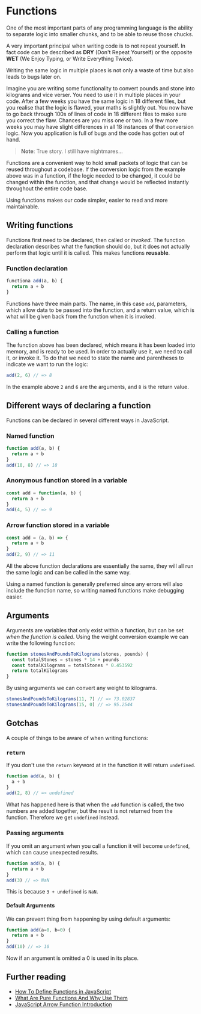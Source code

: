 # Functions

One of the most important parts of any programming language is the ability to separate logic into smaller chunks, and to be able to reuse those chucks.

A very important principal when writing code is to not repeat yourself. In fact code can be described as **DRY** (Don't Repeat Yourself) or the opposite **WET** (We Enjoy Typing, or Write Everything Twice).

Writing the same logic in multiple places is not only a waste of time but also leads to bugs later on.

Imagine you are writing some functionality to convert pounds and stone into kilograms and vice verser. You need to use it in multiple places in your code. After a few weeks you have the same logic in 18 different files, but you realise that the logic is flawed, your maths is slightly out. You now have to go back through 100s of lines of code in 18 different files to make sure you correct the flaw. Chances are you miss one or two. In a few more weeks you may have slight differences in all 18 instances of that conversion logic. Now you application is full of bugs and the code has gotten out of hand.

> **Note**: True story. I still have nightmares...

Functions are a convenient way to hold small packets of logic that can be reused throughout a codebase. If the conversion logic from the example above was in a function, if the logic needed to be changed, it could be changed within the function, and that change would be reflected instantly throughout the entire code base.

Using functions makes our code simpler, easier to read and more maintainable.

## Writing functions

Functions first need to be declared, then called or _invoked_. The function declaration describes what the function should do, but it does not actually perform that logic until it is called. This makes functions **reusable**.

### Function declaration

```js
functiona add(a, b) {
  return a + b
}
```

Functions have three main parts. The name, in this case `add`, parameters, which allow data to be passed into the function, and a return value, which is what will be given back from the function when it is invoked.

### Calling a function

The function above has been declared, which means it has been loaded into memory, and is ready to be used. In order to actually use it, we need to call it, or invoke it. To do that we need to state the name and parentheses to indicate we want to run the logic:

```js
add(2, 6) // => 8
```

In the example above `2` and `6` are the arguments, and `8` is the return value.

## Different ways of declaring a function

Functions can be declared in several different ways in JavaScript.

### Named function

```js
function add(a, b) {
  return a + b
}
add(10, 8) // => 18
```

### Anonymous function stored in a variable

```js
const add = function(a, b) {
  return a + b
}
add(4, 5) // => 9
```

### Arrow function stored in a variable

```js
const add = (a, b) => {
  return a + b
}
add(2, 9) // => 11
```

All the above function declarations are essentially the same, they will all run the same logic and can be called in the same way.

Using a named function is generally preferred since any errors will also include the function name, so writing named functions make debugging easier.

## Arguments

Arguments are variables that only exist within a function, but can be set _when the function is called_. Using the weight conversion example we can write the following function:

```js
function stonesAndPoundsToKilograms(stones, pounds) {
  const totalStones = stones * 14 + pounds
  const totalKilograms = totalStones * 0.453592
  return totalKilograms
}
```

By using arguments we can convert any weight to kilograms.

```js
stonesAndPoundsToKilograms(11, 7) // => 73.02837
stonesAndPoundsToKilograms(15, 0) // => 95.2544
```

## Gotchas

A couple of things to be aware of when writing functions:

### `return`

If you don't use the `return` keyword at in the function it will return `undefined`.

```js
function add(a, b) {
  a + b
}
add(2, 8) // => undefined
```

What has happened here is that when the `add` function is called, the two numbers are added together, but the result is not returned from the function. Therefore we get `undefined` instead.

### Passing arguments

If you omit an argument when you call a function it will become `undefined`, which can cause unexpected results.

```js
function add(a, b) {
  return a + b
}
add(3) // => NaN
```

This is because `3 + undefined` is `NaN`.

#### Default Arguments

We can prevent thing from happening by using default arguments:

```js
function add(a=0, b=0) {
  return a + b
}
add(10) // => 10
```

Now if an argument is omitted a 0 is used in its place.

## Further reading

* [How To Define Functions in JavaScript](https://www.digitalocean.com/community/tutorials/how-to-define-functions-in-javascript)
* [What Are Pure Functions And Why Use Them](https://medium.com/@jamesjefferyuk/javascript-what-are-pure-functions-4d4d5392d49c)
* [JavaScript Arrow Function Introduction](http://wesbos.com/arrow-functions/)
